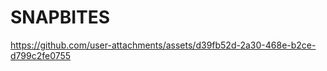 # SNAPBITES







https://github.com/user-attachments/assets/d39fb52d-2a30-468e-b2ce-d799c2fe0755

